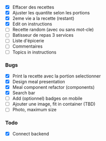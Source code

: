 - [x] Effacer des recettes
- [x] Ajuster les quantite selon les portions
- [x] 2eme vie a la recette (restant)
- [x] Edit on instructions
- [ ] Recette random (avec ou sans mot-cle)
- [ ] Batisseur de repas 3 services
- [ ] Liste d'épicerie
- [ ] Commentaires
- [ ] Topics in instructions

### Bugs

- [x] Print la recette avec la portion selectionner
- [x] Design meal presentation
- [x] Meal component refactor (components)
- [x] Search bar
- [ ] Add (optionnel) badges on mobile
- [ ] Ajouter une image, fit in container (TBD)
- [ ] Photo, maximum size

### Todo

- [x] Connect backend
